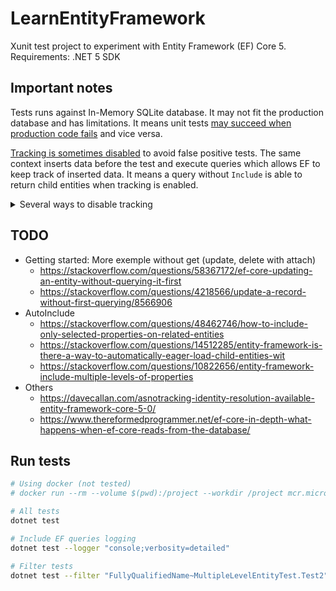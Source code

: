 # LearnEntityFramework

Xunit test project to experiment with Entity Framework (EF) Core 5.  
Requirements: .NET 5 SDK

## Important notes

Tests runs against In-Memory SQLite database. It may not fit the production database and has limitations. It means unit tests [may succeed  when production code fails](https://docs.microsoft.com/en-us/ef/core/testing/testing-sample#issues-using-different-database-providers) and vice versa.  


[Tracking is sometimes disabled](https://docs.microsoft.com/en-us/ef/core/querying/tracking) to avoid false positive tests. The same context inserts data before the test and execute queries which allows EF to keep track of inserted data. It means a query without `Include` is able to return child entities when tracking is enabled.

<details>
<summary>Several ways to disable tracking</summary>

```cs
// Disable for all queries (before inserts)
dbContext.ChangeTracker.QueryTrackingBehavior = QueryTrackingBehavior.NoTracking;

// Disable on single query
dbContext.MyEntity.AsNoTracking().FirstOrDefaultAsync();

// Clear after inserts
dbContext.ChangeTracker.Clear();
```

</details>

## TODO
* Getting started: More exemple without get (update, delete with attach)
    - https://stackoverflow.com/questions/58367172/ef-core-updating-an-entity-without-querying-it-first
    - https://stackoverflow.com/questions/4218566/update-a-record-without-first-querying/8566906
* AutoInclude
    - https://stackoverflow.com/questions/48462746/how-to-include-only-selected-properties-on-related-entities
    - https://stackoverflow.com/questions/14512285/entity-framework-is-there-a-way-to-automatically-eager-load-child-entities-wit
    - https://stackoverflow.com/questions/10822656/entity-framework-include-multiple-levels-of-properties
* Others
    - https://davecallan.com/asnotracking-identity-resolution-available-entity-framework-core-5-0/
    - https://www.thereformedprogrammer.net/ef-core-in-depth-what-happens-when-ef-core-reads-from-the-database/
## Run tests

```sh
# Using docker (not tested)
# docker run --rm --volume $(pwd):/project --workdir /project mcr.microsoft.com/dotnet/sdk:5.0 dotnet test

# All tests
dotnet test

# Include EF queries logging
dotnet test --logger "console;verbosity=detailed"

# Filter tests
dotnet test --filter "FullyQualifiedName~MultipleLevelEntityTest.Test2"
```